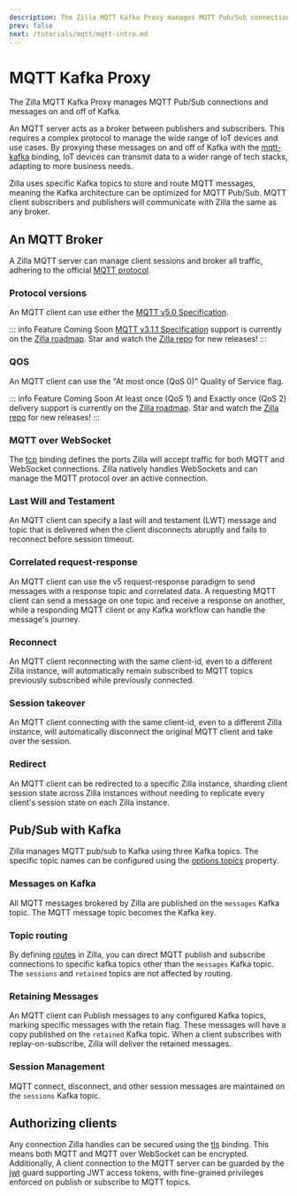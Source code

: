 ```yaml
---
description: The Zilla MQTT Kafka Proxy manages MQTT Pub/Sub connections and messages on and off of Kafka.
prev: false
next: /tutorials/mqtt/mqtt-intro.md
---
```


# MQTT Kafka Proxy

The Zilla MQTT Kafka Proxy manages MQTT Pub/Sub connections and messages on and off of Kafka.

An MQTT server acts as a broker between publishers and subscribers. This requires a complex protocol to manage the wide range of IoT devices and use cases. By proxying these messages on and off of Kafka with the [mqtt-kafka](../../reference/config/bindings/binding-mqtt-kafka.md) binding, IoT devices can transmit data to a wider range of tech stacks, adapting to more business needs.

Zilla uses specific Kafka topics to store and route MQTT messages, meaning the Kafka architecture can be optimized for MQTT Pub/Sub. MQTT client subscribers and publishers will communicate with Zilla the same as any broker.

## An MQTT Broker

A Zilla MQTT server can manage client sessions and broker all traffic, adhering to the official [MQTT protocol](https://mqtt.org/mqtt-specification/).

### Protocol versions

An MQTT client can use either the [MQTT v5.0 Specification].

::: info Feature Coming Soon <HopeIcon icon="fas fa-circle-right"/>
[MQTT v3.1.1 Specification] support is currently on the [Zilla roadmap]. Star and watch the [Zilla repo] for new releases!
:::

[MQTT v5.0 Specification]:https://docs.oasis-open.org/mqtt/mqtt/v5.0/mqtt-v5.0.html
[MQTT v3.1.1 Specification]:http://docs.oasis-open.org/mqtt/mqtt/v3.1.1/os/mqtt-v3.1.1-os.html
[Zilla roadmap]:https://github.com/orgs/aklivity/projects/4?pane=issue&itemId=41583155
[Zilla repo]:https://github.com/aklivity/zilla/releases

### QOS

An MQTT client can use the "At most once (QoS 0)" Quality of Service flag.

::: info Feature Coming Soon <HopeIcon icon="fas fa-circle-right"/>
At least once (QoS 1) and Exactly once (QoS 2) delivery support is currently on the [Zilla roadmap]. Star and watch the [Zilla repo] for new releases!
:::

### MQTT over WebSocket

The [tcp](../../reference/config/bindings/binding-tcp.md) binding defines the ports Zilla will accept traffic for both MQTT and WebSocket connections. Zilla natively handles WebSockets and can manage the MQTT protocol over an active connection.

### Last Will and Testament

An MQTT client can specify a last will and testament (LWT) message and topic that is delivered when the client disconnects abruptly and fails to reconnect before session timeout.

### Correlated request-response

An MQTT client can use the v5 request-response paradigm to send messages with a response topic and correlated data. A requesting MQTT client can send a message on one topic and receive a response on another, while a responding MQTT client or any Kafka workflow can handle the message's journey.

### Reconnect

An MQTT client reconnecting with the same client-id, even to a different Zilla instance, will automatically remain subscribed to MQTT topics previously subscribed while previously connected.

### Session takeover

An MQTT client connecting with the same client-id, even to a different Zilla instance, will automatically disconnect the original MQTT client and take over the session.

### Redirect

An MQTT client can be redirected to a specific Zilla instance, sharding client session state across Zilla instances without needing to replicate every client's session state on each Zilla instance.

## Pub/Sub with Kafka

Zilla manages MQTT pub/sub to Kafka using three Kafka topics. The specific topic names can be configured using the [options.topics](../../reference/config/bindings/binding-mqtt-kafka.md#options-topics) property.

### Messages on Kafka

All MQTT messages brokered by Zilla are published on the `messages` Kafka topic. The MQTT message topic becomes the Kafka key.

### Topic routing

By defining [routes](../../reference/config/bindings/binding-mqtt-kafka.md#routes) in Zilla, you can direct MQTT publish and subscribe connections to specific kafka topics other than the `messages` Kafka topic. The `sessions` and `retained` topics are not affected by routing.

### Retaining Messages

An MQTT client can Publish messages to any configured Kafka topics, marking specific messages with the retain flag. These messages will have a copy published on the `retained` Kafka topic. When a client subscribes with replay-on-subscribe, Zilla will deliver the retained messages.

### Session Management

MQTT connect, disconnect, and other session messages are maintained on the `sessions` Kafka topic.

## Authorizing clients

Any connection Zilla handles can be secured using the [tls](../../reference/config/bindings/binding-tls.md) binding. This means both MQTT and MQTT over WebSocket can be encrypted. Additionally, A client connection to the MQTT server can be guarded by the [jwt](../../reference/config/guards/guard-jwt.md) guard supporting JWT access tokens, with fine-grained privileges enforced on publish or subscribe to MQTT topics.
